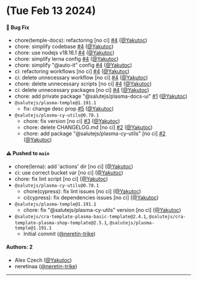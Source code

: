 # (Tue Feb 13 2024)

#### 🐛 Bug Fix

- chore(temple-docs): refactoring [no ci] [#4](https://github.com/salute-developers/temple/pull/4) ([@Yakutoc](https://github.com/Yakutoc))
- chore: simplify codebase [#4](https://github.com/salute-developers/temple/pull/4) ([@Yakutoc](https://github.com/Yakutoc))
- chore: use nodejs v18.16.1 [#4](https://github.com/salute-developers/temple/pull/4) ([@Yakutoc](https://github.com/Yakutoc))
- chore: simplify lerna config [#4](https://github.com/salute-developers/temple/pull/4) ([@Yakutoc](https://github.com/Yakutoc))
- chore: simplify "@auto-it" config [#4](https://github.com/salute-developers/temple/pull/4) ([@Yakutoc](https://github.com/Yakutoc))
- ci: refactoring workflows [no ci] [#4](https://github.com/salute-developers/temple/pull/4) ([@Yakutoc](https://github.com/Yakutoc))
- ci: delete unnecessary workflow [no ci] [#4](https://github.com/salute-developers/temple/pull/4) ([@Yakutoc](https://github.com/Yakutoc))
- chore: delete unnecessary scripts [no ci] [#4](https://github.com/salute-developers/temple/pull/4) ([@Yakutoc](https://github.com/Yakutoc))
- ci: delete unnecessary packages [no ci] [#4](https://github.com/salute-developers/temple/pull/4) ([@Yakutoc](https://github.com/Yakutoc))
- chore: add private package "@salutejs/plasma-docs-ui" [#1](https://github.com/salute-developers/temple/pull/1) ([@Yakutoc](https://github.com/Yakutoc))
- `@salutejs/plasma-temple@1.191.1`
  - fix: change desc prop [#5](https://github.com/salute-developers/temple/pull/5) ([@Yakutoc](https://github.com/Yakutoc))
- `@salutejs/plasma-cy-utils@0.78.1`
  - chore: fix version [no ci] [#3](https://github.com/salute-developers/temple/pull/3) ([@Yakutoc](https://github.com/Yakutoc))
  - chore: delete CHANGELOG.md [no ci] [#2](https://github.com/salute-developers/temple/pull/2) ([@Yakutoc](https://github.com/Yakutoc))
  - chore: add package "@salutejs/plasma-cy-utils" [no ci] [#2](https://github.com/salute-developers/temple/pull/2) ([@Yakutoc](https://github.com/Yakutoc))

#### ⚠️ Pushed to `main`

- chore(lerna): add 'actions' dir [no ci] ([@Yakutoc](https://github.com/Yakutoc))
- ci: use correct bucket var [no ci] ([@Yakutoc](https://github.com/Yakutoc))
- chore: fix lint script [no ci] ([@Yakutoc](https://github.com/Yakutoc))
- `@salutejs/plasma-cy-utils@0.78.1`
  - chore(cypress): fix lint issues [no ci] ([@Yakutoc](https://github.com/Yakutoc))
  - ci(cypress): fix dependencies issues [no ci] ([@Yakutoc](https://github.com/Yakutoc))
- `@salutejs/plasma-temple@1.191.1`
  - chore: fix "@salutejs/plasma-cy-utils" version [no ci] ([@Yakutoc](https://github.com/Yakutoc))
- `@salutejs/cra-template-plasma-basic-template@2.4.1`, `@salutejs/cra-template-plasma-shop-template@2.5.1`, `@salutejs/plasma-temple@1.191.1`
  - Initial commit ([@neretin-trike](https://github.com/neretin-trike))

#### Authors: 2

- Alex Czech ([@Yakutoc](https://github.com/Yakutoc))
- neretinaa ([@neretin-trike](https://github.com/neretin-trike))

---

